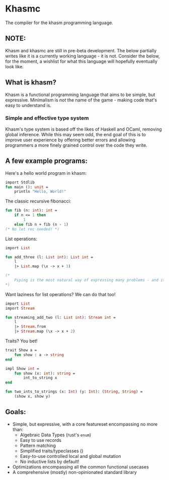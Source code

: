 # Khasmc

The compiler for the khasm programming language.

## NOTE:

Khasm and khasmc are still in pre-beta development.
The below partially writes like it is a currently working language - it is not.
Consider the below, for the moment, a wishlist for what this language will hopefully eventually look like.

## What is khasm?

Khasm is a functional programming language that aims to be simple, but expressive. Minimalism is *not* the name of the game - making code that's easy to understand is.

### Simple and effective type system

Khasm's type system is based off the likes of Haskell and OCaml, removing global inference. While this may seem odd, the end goal of this is to improve user experience by offering better errors and allowing programmers a more finely grained control over the code they write.

## A few example programs:

Here's a hello world program in khasm:

```ocaml
import Stdlib
fun main (): unit =
    println "Hello, World!"
```

The classic recursive fibonacci:
```ocaml
fun fib (n: int): int =
    if n <= 1 then
        1
    else fib n + fib (n - 1)
(* No let rec needed! *)
```

List operations:
```ocaml
import List

fun add_three (l: List int): List int =
    l
    |> List.map (\x -> x + 3)

(* 
    Piping is the most natural way of expressing many problems - and it's always optimized away.
*)

```
Want laziness for list operations? We can do that too!
```ocaml
import List
import Stream

fun streaming_add_two (l: List int): Stream int =
    l
    |> Stream.from
    |> Stream.map (\x -> x + 2)
```
Traits? You bet!
```ocaml
trait Show a =
	fun show : a -> string
end

impl Show int = 
	fun show (x: int): string =
		int_to_string x
end

fun two_ints_to_strings (x: Int) (y: Int): (String, String) = 
	(show x, show y)
```


## Goals:
- Simple, but expressive, with a core featureset encompassing no more than:
  - Algebraic Data Types (rust's `enum`)
  - Easy to use records
  - Pattern matching
  - Simplified traits/typeclasses ()
  - Easy-to-use controlled local and global mutation
  - No inductive lists by default!
- Optimizations encompassing all the common functional usecases
- A comprehensive (mostly) non-opinionated standard library
